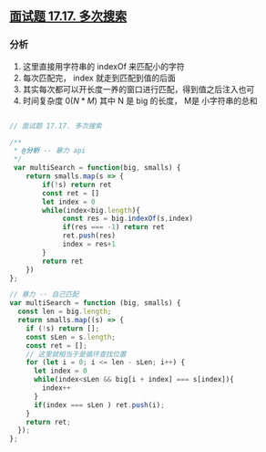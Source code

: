 <!--
 * @Author: your name
 * @Date: 2021-07-15 10:19:36
 * @LastEditTime: 2021-07-15 10:20:28
 * @LastEditors: your name
 * @Description: In User Settings Edit
 * @FilePath: /LeetCode-FE-Javascript/Code/String/README.md
-->
## [面试题 17.17. 多次搜索](https://leetcode-cn.com/problems/multi-search-lcci/solution/bao-li-zi-fu-chuan-by-jzsq_lyx-doif/)
### 分析
1. 这里直接用字符串的 indexOf 来匹配小的字符
2. 每次匹配完， index 就走到匹配到值的后面
3. 其实每次都可以开长度一养的窗口进行匹配，得到值之后注入也可
4. 时间复杂度 ${0(N * M)}$ 其中 N 是 big 的长度， M是 小字符串的总和
```javascript

// 面试题 17.17. 多次搜索

/**
 * @分析 -- 暴力 api
 */
 var multiSearch = function(big, smalls) {
    return smalls.map(s => {
        if(!s) return ret
        const ret = []
        let index = 0
        while(index<big.length){
             const res = big.indexOf(s,index)
             if(res === -1) return ret
             ret.push(res)
             index = res+1
        }
        return ret
    })
};

// 暴力 -- 自己匹配
var multiSearch = function (big, smalls) {
  const len = big.length;
  return smalls.map((s) => {
    if (!s) return [];
    const sLen = s.length;
    const ret = [];
    // 这里就相当于是循环查找位置
    for (let i = 0; i <= len - sLen; i++) {
      let index = 0
      while(index<sLen && big[i + index] === s[index]){
        index++
      }
      if(index === sLen ) ret.push(i);
    }
    return ret;
  });
};

```